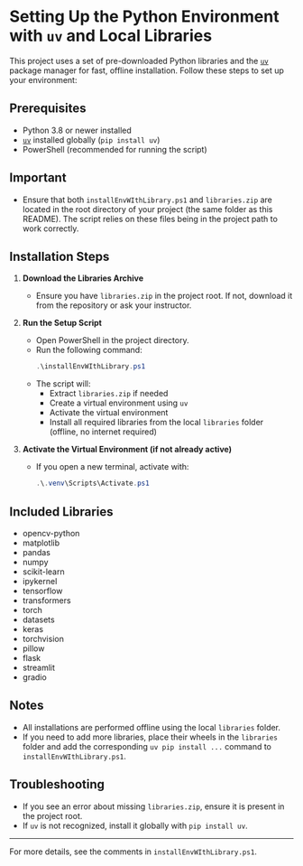 # Setting Up the Python Environment with `uv` and Local Libraries

This project uses a set of pre-downloaded Python libraries and the [`uv`](https://github.com/astral-sh/uv) package manager for fast, offline installation. Follow these steps to set up your environment:

## Prerequisites
- Python 3.8 or newer installed
- [`uv`](https://github.com/astral-sh/uv) installed globally (`pip install uv`)
- PowerShell (recommended for running the script)

## Important
- Ensure that both `installEnvWIthLibrary.ps1` and `libraries.zip` are located in the root directory of your project (the same folder as this README). The script relies on these files being in the project path to work correctly.

## Installation Steps

1. **Download the Libraries Archive**
   - Ensure you have `libraries.zip` in the project root. If not, download it from the repository or ask your instructor.

2. **Run the Setup Script**
   - Open PowerShell in the project directory.
   - Run the following command:
     ```powershell
     .\installEnvWIthLibrary.ps1
     ```
   - The script will:
     - Extract `libraries.zip` if needed
     - Create a virtual environment using `uv`
     - Activate the virtual environment
     - Install all required libraries from the local `libraries` folder (offline, no internet required)

3. **Activate the Virtual Environment (if not already active)**
   - If you open a new terminal, activate with:
     ```powershell
     .\.venv\Scripts\Activate.ps1
     ```

## Included Libraries
- opencv-python
- matplotlib
- pandas
- numpy
- scikit-learn
- ipykernel
- tensorflow
- transformers
- torch
- datasets
- keras
- torchvision
- pillow
- flask
- streamlit
- gradio

## Notes
- All installations are performed offline using the local `libraries` folder.
- If you need to add more libraries, place their wheels in the `libraries` folder and add the corresponding `uv pip install ...` command to `installEnvWIthLibrary.ps1`.

## Troubleshooting
- If you see an error about missing `libraries.zip`, ensure it is present in the project root.
- If `uv` is not recognized, install it globally with `pip install uv`.

---
For more details, see the comments in `installEnvWIthLibrary.ps1`.
